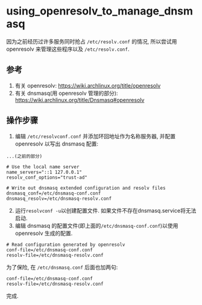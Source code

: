 # using_openresolv_to_manage_dnsmasq

因为之前经历过许多服务同时抢占 `/etc/resolv.conf` 的情况, 所以尝试用 openresolv 来管理这些程序以及 `/etc/resolv.conf`.

## 参考

1. 有关 openresolv: https://wiki.archlinux.org/title/openresolv
2. 有关 dnsmasq(用 openresolv 管理的部分): https://wiki.archlinux.org/title/Dnsmasq#openresolv

## 操作步骤

1. 编辑 `/etc/resolvconf.conf` 并添加环回地址作为名称服务器, 并配置 openresolv 以写出 dnsmasq 配置:

```
...(之前的部分)

# Use the local name server
name_servers="::1 127.0.0.1"
resolv_conf_options="trust-ad"

# Write out dnsmasq extended configuration and resolv files
dnsmasq_conf=/etc/dnsmasq-conf.conf
dnsmasq_resolv=/etc/dnsmasq-resolv.conf
```

2. 运行`resolvconf -u`以创建配置文件. 如果文件不存在dnsmasq.service将无法启动.
3. 编辑 dnsmasq 的配置文件(即上面的`/etc/dnsmasq-conf.conf`)以使用 openresolv 生成的配置.

```
# Read configuration generated by openresolv
conf-file=/etc/dnsmasq-conf.conf
resolv-file=/etc/dnsmasq-resolv.conf
```

为了保险, 在 `/etc/dnsmasq.conf` 后面也加两句:

```
conf-file=/etc/dnsmasq-conf.conf
resolv-file=/etc/dnsmasq-resolv.conf
```

完成.

